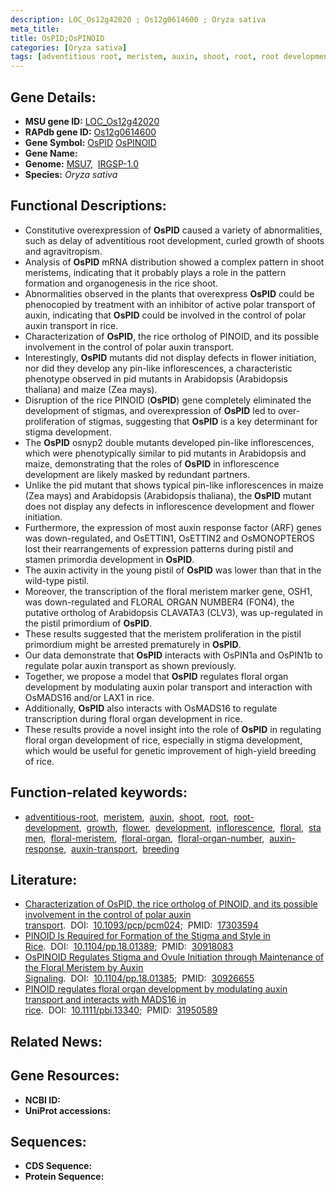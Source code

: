 ```yaml
---
description: LOC_Os12g42020 ; Os12g0614600 ; Oryza sativa
meta_title:
title: OsPID;OsPINOID
categories: [Oryza sativa]
tags: [adventitious root, meristem, auxin, shoot, root, root development, growth, flower, development, inflorescence, floral, stamen, floral meristem, floral organ, floral organ number, auxin response, auxin transport, breeding]
---
```


## Gene Details:
- **MSU gene ID:** [LOC_Os12g42020](http://rice.uga.edu/cgi-bin/ORF_infopage.cgi?orf=LOC_Os12g42020)  
- **RAPdb gene ID:** [Os12g0614600](https://rapdb.dna.affrc.go.jp/locus/?name=Os12g0614600)  
- **Gene Symbol:** <u>OsPID</u>&nbsp;<u>OsPINOID</u>
- **Gene Name:**
- **Genome:**  [MSU7](http://rice.uga.edu/),&nbsp;&nbsp;[IRGSP-1.0](https://rapdb.dna.affrc.go.jp/download/irgsp1.html)
- **Species:** *Oryza sativa*

## Functional Descriptions:
   - Constitutive overexpression of **OsPID** caused a variety of abnormalities, such as delay of adventitious root development, curled growth of shoots and agravitropism.
   - Analysis of **OsPID** mRNA distribution showed a complex pattern in shoot meristems, indicating that it probably plays a role in the pattern formation and organogenesis in the rice shoot.
   - Abnormalities observed in the plants that overexpress **OsPID** could be phenocopied by treatment with an inhibitor of active polar transport of auxin, indicating that **OsPID** could be involved in the control of polar auxin transport in rice.
   - Characterization of **OsPID**, the rice ortholog of PINOID, and its possible involvement in the control of polar auxin transport.
   - Interestingly, **OsPID** mutants did not display defects in flower initiation, nor did they develop any pin-like inflorescences, a characteristic phenotype observed in pid mutants in Arabidopsis (Arabidopsis thaliana) and maize (Zea mays).
   - Disruption of the rice PINOID (**OsPID**) gene completely eliminated the development of stigmas, and overexpression of **OsPID** led to over-proliferation of stigmas, suggesting that **OsPID** is a key determinant for stigma development.
   - The **OsPID** osnyp2 double mutants developed pin-like inflorescences, which were phenotypically similar to pid mutants in Arabidopsis and maize, demonstrating that the roles of **OsPID** in inflorescence development are likely masked by redundant partners.
   - Unlike the pid mutant that shows typical pin-like inflorescences in maize (Zea mays) and Arabidopsis (Arabidopsis thaliana), the **OsPID** mutant does not display any defects in inflorescence development and flower initiation.
   - Furthermore, the expression of most auxin response factor (ARF) genes was down-regulated, and OsETTIN1, OsETTIN2 and OsMONOPTEROS lost their rearrangements of expression patterns during pistil and stamen primordia development in **OsPID**.
   - The auxin activity in the young pistil of **OsPID** was lower than that in the wild-type pistil.
   - Moreover, the transcription of the floral meristem marker gene, OSH1, was down-regulated and FLORAL ORGAN NUMBER4 (FON4), the putative ortholog of Arabidopsis CLAVATA3 (CLV3), was up-regulated in the pistil primordium of **OsPID**.
   - These results suggested that the meristem proliferation in the pistil primordium might be arrested prematurely in **OsPID**.
   - Our data demonstrate that **OsPID** interacts with OsPIN1a and OsPIN1b to regulate polar auxin transport as shown previously.
   - Together, we propose a model that **OsPID** regulates floral organ development by modulating auxin polar transport and interaction with OsMADS16 and/or LAX1 in rice.
   - Additionally, **OsPID** also interacts with OsMADS16 to regulate transcription during floral organ development in rice.
   - These results provide a novel insight into the role of **OsPID** in regulating floral organ development of rice, especially in stigma development, which would be useful for genetic improvement of high-yield breeding of rice.

## Function-related keywords:
   - [adventitious-root](/tags/adventitious-root/),&nbsp;&nbsp;[meristem](/tags/meristem/),&nbsp;&nbsp;[auxin](/tags/auxin/),&nbsp;&nbsp;[shoot](/tags/shoot/),&nbsp;&nbsp;[root](/tags/root/),&nbsp;&nbsp;[root-development](/tags/root-development/),&nbsp;&nbsp;[growth](/tags/growth/),&nbsp;&nbsp;[flower](/tags/flower/),&nbsp;&nbsp;[development](/tags/development/),&nbsp;&nbsp;[inflorescence](/tags/inflorescence/),&nbsp;&nbsp;[floral](/tags/floral/),&nbsp;&nbsp;[stamen](/tags/stamen/),&nbsp;&nbsp;[floral-meristem](/tags/floral-meristem/),&nbsp;&nbsp;[floral-organ](/tags/floral-organ/),&nbsp;&nbsp;[floral-organ-number](/tags/floral-organ-number/),&nbsp;&nbsp;[auxin-response](/tags/auxin-response/),&nbsp;&nbsp;[auxin-transport](/tags/auxin-transport/),&nbsp;&nbsp;[breeding](/tags/breeding/)

## Literature:
   - [Characterization of OsPID, the rice ortholog of PINOID, and its possible involvement in the control of polar auxin transport](https://www.doi.org/10.1093/pcp/pcm024).&nbsp;&nbsp;DOI:&nbsp;&nbsp;[10.1093/pcp/pcm024](https://www.doi.org/10.1093/pcp/pcm024);&nbsp;&nbsp;PMID:&nbsp;&nbsp;[17303594](https://pubmed.ncbi.nlm.nih.gov/17303594/)
   - [PINOID Is Required for Formation of the Stigma and Style in Rice](https://www.doi.org/10.1104/pp.18.01389).&nbsp;&nbsp;DOI:&nbsp;&nbsp;[10.1104/pp.18.01389](https://www.doi.org/10.1104/pp.18.01389);&nbsp;&nbsp;PMID:&nbsp;&nbsp;[30918083](https://pubmed.ncbi.nlm.nih.gov/30918083/)
   - [OsPINOID Regulates Stigma and Ovule Initiation through Maintenance of the Floral Meristem by Auxin Signaling](https://www.doi.org/10.1104/pp.18.01385).&nbsp;&nbsp;DOI:&nbsp;&nbsp;[10.1104/pp.18.01385](https://www.doi.org/10.1104/pp.18.01385);&nbsp;&nbsp;PMID:&nbsp;&nbsp;[30926655](https://pubmed.ncbi.nlm.nih.gov/30926655/)
   - [PINOID regulates floral organ development by modulating auxin transport and interacts with MADS16 in rice](https://www.doi.org/10.1111/pbi.13340).&nbsp;&nbsp;DOI:&nbsp;&nbsp;[10.1111/pbi.13340](https://www.doi.org/10.1111/pbi.13340);&nbsp;&nbsp;PMID:&nbsp;&nbsp;[31950589](https://pubmed.ncbi.nlm.nih.gov/31950589/)

## Related News:

## Gene Resources:
- **NCBI ID:**  []()
- **UniProt accessions:** [](https://www.uniprot.org/uniprotkb//entry)

## Sequences:
- **CDS Sequence:**
- **Protein Sequence:**
